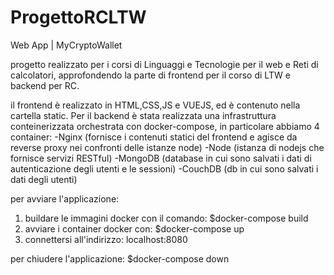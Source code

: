 # ProgettoRCLTW
Web App | MyCryptoWallet

progetto realizzato per i corsi di Linguaggi e Tecnologie per il web e Reti di calcolatori, approfondendo la parte di frontend per il corso di LTW e backend per RC.

il frontend è realizzato in HTML,CSS,JS e VUEJS, ed è contenuto nella cartella static.
Per il backend è stata realizzata una infrastruttura conteinerizzata orchestrata con docker-compose, in particolare abbiamo 4 container:
-Nginx (fornisce i contenuti statici del frontend e agisce da reverse proxy nei confronti delle istanze node)
-Node (istanza di nodejs che fornisce servizi RESTful)
-MongoDB (database in cui sono salvati i dati di autenticazione degli utenti e le sessioni)
-CouchDB (db in cui sono salvati i dati degli utenti)

per avviare l'applicazione:

1) buildare le immagini docker con il comando: $docker-compose build
2) avviare i container docker con: $docker-compose up
3) connettersi all'indirizzo: localhost:8080

per chiudere l'applicazione:
$docker-compose down
